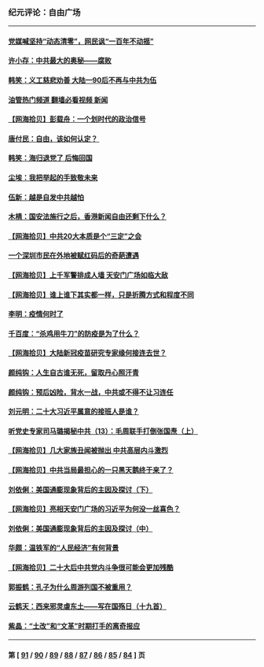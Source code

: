 ### 纪元评论：自由广场
---
#### [党媒喊坚持“动态清零”，网民讽“一百年不动摇”](../../pages/nsc993/n13848552.md?10210330) 
#### [许小存：中共最大的奥秘——腐败](../../pages/nsc993/n13848635.md?10210330) 
#### [韩笑：义工慈悲劝善 大陆一90后不再与中共为伍](../../pages/nsc993/n13848520.md?10210330) 
#### [油管热门频道 翻墙必看视频 新闻](ok?10210330)
#### [【网海拾贝】彭载舟：一个划时代的政治信号](../../pages/nsc993/n13847854.md?10210330) 
#### [唐付民：自由，该如何认定？ ](../../pages/nsc993/n13847800.md?10210330) 
#### [韩笑：海归退党了 后悔回国](../../pages/nsc993/n13846872.md?10210330) 
#### [尘埃：我把举起的手致敬未来](../../pages/nsc993/n13846423.md?10210330) 
#### [伍新：越是自发中共越怕](../../pages/nsc993/n13846265.md?10210330) 
#### [木棈：国安法施行之后，香港新闻自由还剩下什么？](../../pages/nsc993/n13844393.md?10210330) 
#### [【网海拾贝】中共20大本质是个“三定”之会](../../pages/nsc993/n13843708.md?10210330) 
#### [一个深圳市民在外地被赋红码后的奇葩遭遇](../../pages/nsc993/n13843303.md?10210330) 
#### [【网海拾贝】上千军警排成人墙 天安门广场如临大敌](../../pages/nsc993/n13842741.md?10210330) 
#### [【网海拾贝】谁上谁下其实都一样，只是折腾方式和程度不同](../../pages/nsc993/n13841688.md?10210330) 
#### [李明：疫情何时了](../../pages/nsc993/n13841552.md?10210330) 
#### [千百度：“杀鸡用牛刀”的防疫是为了什么？](../../pages/nsc993/n13841280.md?10210330) 
#### [【网海拾贝】大陆新冠疫苗研究专家缘何接连去世？](../../pages/nsc993/n13840897.md?10210330) 
#### [颜纯钩：人生自古谁无死，留取丹心照汗青](../../pages/nsc993/n13840525.md?10210330) 
#### [颜纯钩：预后凶险，背水一战，中共或不得不让习连任](../../pages/nsc993/n13840503.md?10210330) 
#### [刘元明：二十大习近平属意的接班人是谁？](../../pages/nsc993/n13840433.md?10210330) 
#### [听党史专家司马璐揭秘中共（13）：毛周联手打倒张国焘（上）](../../pages/nsc993/n13839929.md?10210330) 
#### [【网海拾贝】几大家族丑闻被抛出 中共高层内斗激烈](../../pages/nsc993/n13839902.md?10210330) 
#### [【网海拾贝】中共当局最担心的一只黑天鹅终于来了？](../../pages/nsc993/n13838947.md?10210330) 
#### [刘依俐：美国通膨现象背后的主因及探讨（下）](../../pages/nsc993/n13839273.md?10210330) 
#### [【网海拾贝】亮相天安门广场的习近平为何没一丝喜色？](../../pages/nsc993/n13838591.md?10210330) 
#### [刘依俐：美国通膨现象背后的主因及探讨（中）](../../pages/nsc993/n13838520.md?10210330) 
#### [华颇：温铁军的“人民经济”有何背景](../../pages/nsc993/n13838276.md?10210330) 
#### [【网海拾贝】二十大后中共党内斗争很可能会更加残酷](../../pages/nsc993/n13837774.md?10210330) 
#### [郭振鹤：孔子为什么周游列国不被重用？](../../pages/nsc993/n13837726.md?10210330) 
#### [云鹤天：西来邪灵虐东土——写在国殇日（十九首）](../../pages/nsc993/n13837707.md?10210330) 
#### [紫晶：“土改”和“文革”时期打手的离奇报应](../../pages/nsc993/n13837632.md?10210330) 

---
#### 第 [ [91](./91.md?10210330) / [90](./90.md?10210330) / [89](./89.md?10210330) / [88](./88.md?10210330) / [87](./87.md?10210330) / [86](./86.md?10210330) / [85](./85.md?10210330) / [84](./84.md?10210330) ] 页
